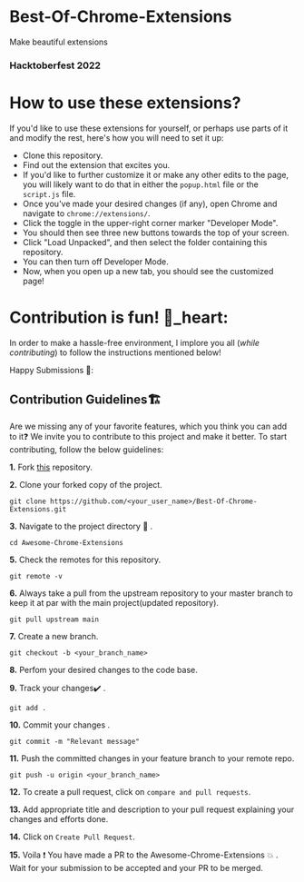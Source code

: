# Best-Of-Chrome-Extensions

Make beautiful extensions

### Hacktoberfest 2022

# How to use these extensions?
If you'd like to use these extensions for yourself, or perhaps use parts of it and modify the rest, here's how you will need to set it up:

- Clone this repository.
- Find out the extension that excites you.
- If you'd like to further customize it or make any other edits to the page, you will likely want to do that in either the `popup.html` file or the `script.js` file.
- Once you've made your desired changes (if any), open Chrome and navigate to `chrome://extensions/`.
- Click the toggle in the upper-right corner marker "Developer Mode".
- You should then see three new buttons towards the top of your screen.
- Click "Load Unpacked", and then select the folder containing this repository.
- You can then turn off Developer Mode.
- Now, when you open up a new tab, you should see the customized page!

# Contribution is fun! 💙_heart:

In order to make a hassle-free environment, I implore you all (_while contributing_) to follow the instructions mentioned below!

Happy Submissions 🧐:

## Contribution Guidelines🏗

Are we missing any of your favorite features, which you think you can add to it❓ We invite you to contribute to this project and make it better. 
To start contributing, follow the below guidelines: 

**1.**  Fork [this](https://github.com/Coders-Dorm/Best-Of-Chrome-Extensions) repository.

**2.**  Clone your forked copy of the project.

```
git clone https://github.com/<your_user_name>/Best-Of-Chrome-Extensions.git
```

**3.** Navigate to the project directory :file_folder: .

```
cd Awesome-Chrome-Extensions
```

<!-- **4.** Add a reference(remote) to the original repository.

```
git remote add upstream https://github.com/Coders-Dorm/Best-Of-Chrome-Extensions
``` -->

**5.** Check the remotes for this repository.

```
git remote -v
```

**6.** Always take a pull from the upstream repository to your master branch to keep it at par with the main project(updated repository).

```
git pull upstream main
```

**7.** Create a new branch.

```
git checkout -b <your_branch_name>
```

**8.** Perfom your desired changes to the code base.

**9.** Track your changes:heavy_check_mark: .

```
git add . 
```

**10.** Commit your changes .

```
git commit -m "Relevant message"
```

**11.** Push the committed changes in your feature branch to your remote repo.

```
git push -u origin <your_branch_name>
```

**12.** To create a pull request, click on `compare and pull requests`.

**13.** Add appropriate title and description to your pull request explaining your changes and efforts done.

**14.** Click on `Create Pull Request`.


**15.** Voila :exclamation: You have made a PR to the Awesome-Chrome-Extensions :boom: . Wait for your submission to be accepted and your PR to be merged.
